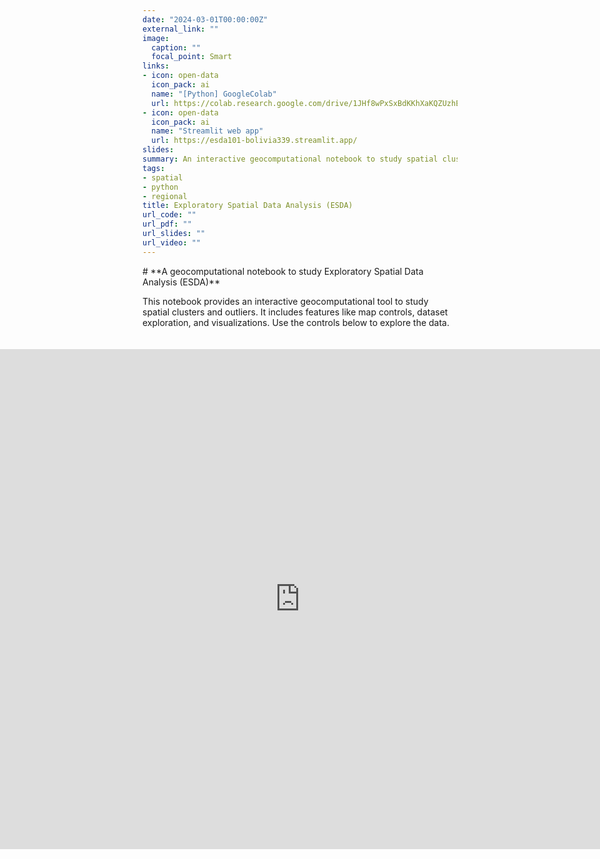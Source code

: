 ```yaml
---
date: "2024-03-01T00:00:00Z"
external_link: ""
image:
  caption: ""
  focal_point: Smart
links:
- icon: open-data
  icon_pack: ai
  name: "[Python] GoogleColab"
  url: https://colab.research.google.com/drive/1JHf8wPxSxBdKKhXaKQZUzhEpVznKGiep?usp=sharing
- icon: open-data
  icon_pack: ai
  name: "Streamlit web app"
  url: https://esda101-bolivia339.streamlit.app/
slides:
summary: An interactive geocomputational notebook to study spatial clusters and outliers
tags:
- spatial
- python
- regional
title: Exploratory Spatial Data Analysis (ESDA)
url_code: ""
url_pdf: ""
url_slides: ""
url_video: ""
---
```


<style>
/* Style for the initial content */
.initial-content {
  max-width: 800px; /* Constrain the width for readability */
  margin: auto; /* Center align */
  padding-bottom: 20px; /* Add spacing below the content */
}

/* Full-width iframe container */
.full-width-container {
  position: relative;
  width: 100vw; /* Full viewport width */
  margin-left: calc(50% - 50vw); /* Center align */
}

.full-width-container iframe {
  width: 100%; /* Full width of container */
  height: 800px; /* Adjust height as needed */
  border: none; /* Remove border for clean look */
}
</style>

<div class="initial-content">
# **A geocomputational notebook to study Exploratory Spatial Data Analysis (ESDA)**

This notebook provides an interactive geocomputational tool to study spatial clusters and outliers. It includes features like map controls, dataset exploration, and visualizations. Use the controls below to explore the data.
</div>

<div class="full-width-container">
  <iframe
    src="https://esda101-bolivia339.streamlit.app/?embed=true"
    title="Streamlit App"
    allowfullscreen
    loading="lazy"
  ></iframe>
</div>
